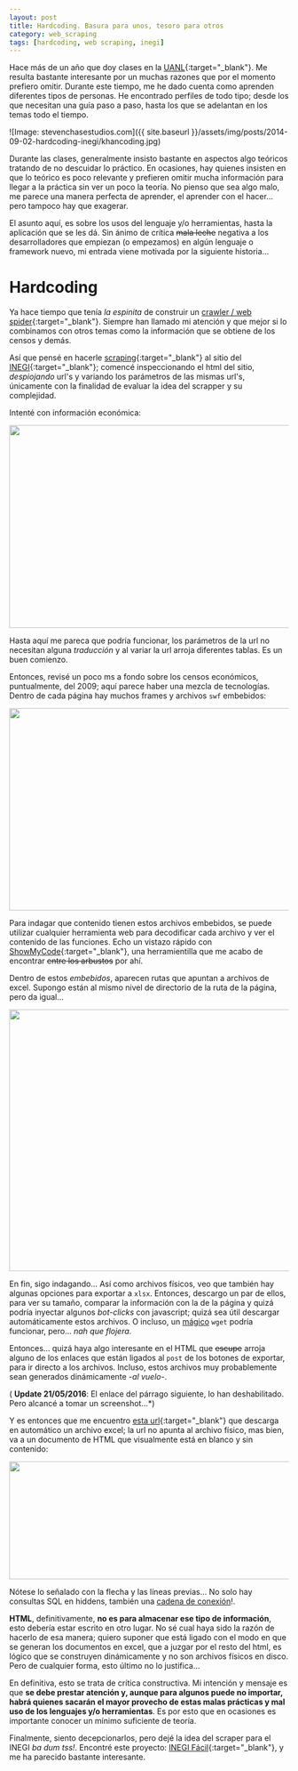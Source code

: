 ```yaml
---
layout: post
title: Hardcoding. Basura para unos, tesoro para otros
category: web_scraping
tags: [hardcoding, web scraping, inegi]
---
```


Hace más de un año que doy clases en la [UANL](http://www.uanl.mx/){:target="_blank"}. Me resulta bastante interesante por un muchas razones que por el momento prefiero omitir. Durante este tiempo, me he dado cuenta como aprenden diferentes tipos de personas. He encontrado perfiles de todo tipo; desde los que necesitan una guía paso a paso, hasta los que se adelantan en los temas todo el tiempo.

![Image: stevenchasestudios.com]({{ site.baseurl }}/assets/img/posts/2014-09-02-hardcoding-inegi/khancoding.jpg)

Durante las clases, generalmente insisto bastante en aspectos algo teóricos tratando de no descuidar lo práctico. En ocasiones, hay quienes insisten en que lo teórico es poco relevante y prefieren omitir mucha información para llegar a la práctica sin ver un poco la teoría. No pienso que sea algo malo, me parece una manera perfecta de aprender, el aprender con el hacer... pero tampoco hay que exagerar.

El asunto aquí, es sobre los usos del lenguaje y/o herramientas, hasta la aplicación que se les dá. Sin ánimo de crítica <del>mala leche</del> negativa a los desarrolladores que empiezan (o empezamos) en algún lenguaje o framework nuevo, mi entrada viene motivada por la siguiente historia...

# Hardcoding

Ya hace tiempo que tenía *la espinita* de construir un [crawler / web spider](http://en.wikipedia.org/wiki/Web_crawler){:target="_blank"}. Siempre han llamado mi atención y que mejor si lo combinamos con otros temas como la información que se obtiene de los censos y demás.

Así que pensé en hacerle [scraping](http://en.wikipedia.org/wiki/Web_scraping){:target="_blank"} al sitio del [INEGI](http://www.inegi.org.mx/){:target="_blank"}; comencé inspeccionando el html del sitio, *despiojando* url's y variando los parámetros de las mismas url's, únicamente con la finalidad de evaluar la idea del scrapper y su complejidad.

Intenté con información económica:

<a href="{{ site.baseurl }}/assets/img/posts/2014-09-02-hardcoding-inegi/inegi01.png" target="_blank"><img src="{{ site.baseUrl }}/assets/img/posts/2014-09-02-hardcoding-inegi/inegi01.png" width="600" height="365" /></a>

Hasta aquí me pareca que podría funcionar, los parámetros de la url no necesitan alguna *traducción* y al variar la url arroja diferentes tablas. Es un buen comienzo.

Entonces, revisé un poco ms a fondo sobre los censos económicos, puntualmente, del 2009; aquí parece haber una mezcla de tecnologías. Dentro de cada página hay muchos frames y archivos `swf` embebidos:

<a href="{{ site.baseUrl }}/assets/img/posts/2014-09-02-hardcoding-inegi/inegi02.png" target="_blank"><img src="{{ site.baseUrl }}/assets/img/posts/2014-09-02-hardcoding-inegi/inegi02.png" width="600" height="364" /></a>

Para indagar que contenido tienen estos archivos embebidos, se puede utilizar cualquier herramienta web para decodificar cada archivo y ver el contenido de las funciones. Echo un vistazo rápido con [ShowMyCode](http://www.showmycode.com/){:target="_blank"}, una herramientilla que me acabo de encontrar <del>entre los arbustos</del> por ahí.

Dentro de estos *embebidos*, aparecen rutas que apuntan a archivos de excel. Supongo están al mismo nivel de directorio de la ruta de la página, pero da igual...

<a href="{{ site.baseUrl }}/assets/img/posts/2014-09-02-hardcoding-inegi/inegi03.png" target="_blank"><img src="{{ site.baseUrl }}/assets/img/posts/2014-09-02-hardcoding-inegi/inegi03.png" width="600" height="471" /></a>

En fin, sigo indagando... Así como archivos físicos, veo que también hay algunas opciones para exportar a `xlsx`. Entonces, descargo un par de ellos, para ver su tamaño, comparar la información con la de la página y quizá podría inyectar algunos *bot-clicks* con javascript; quizá sea útil descargar automáticamente estos archivos. O incluso, un [mágico](https://www.gnu.org/software/wget/) `wget` podría funcionar, pero... *nah que flojera*.

Entonces... quizá haya algo interesante en el HTML que <del>escupe</del> arroja alguno de los enlaces que están ligados al `post` de los botones de exportar, para ir directo a los archivos. Incluso, estos archivos muy probablemente sean generados dinámicamente -*al vuelo*-.

( **Update 21/05/2016**: El enlace del párrago siguiente, lo han deshabilitado. Pero alcancé a tomar un screenshot...*)

Y es entonces que me encuentro [esta url](http://www.inegi.org.mx/est/contenidos/espanol/proyectos/censos/ce2009/saic/exportar.asp?Cuadro=INEGI.+Censos+Econ%C3%B3micos+2009.+Resultados+definitivos&amp;Censo=2009&amp;Nacional=&amp;vcampo=H001A&amp;Sector=23&amp;c=17166&amp;Genera=1&amp;formato=Hoja+de+C%C3%A1lculo+Excel%28.xls%29&amp;Modelo=SCIAN&amp;Grupo=AA&amp;Municipio=01001){:target="_blank"} que descarga en automático un archivo excel; la url no apunta al archivo físico, mas bien, va a un documento de HTML que visualmente está en blanco y sin contenido:

<a href="{{ site.baseUrl }}/assets/img/posts/2014-09-02-hardcoding-inegi/inegi04.png" target="_blank"><img src="{{ site.baseUrl }}/assets/img/posts/2014-09-02-hardcoding-inegi/inegi04.png" width="600" height="212" /></a>

Nótese lo señalado con la flecha y las líneas previas... No solo hay consultas SQL en hiddens, también una [cadena de conexión](https://www.connectionstrings.com/)!.

**HTML**, definitivamente, **no es para almacenar ese tipo de información**, esto debería estar escrito en otro lugar. No sé cual haya sido la razón de hacerlo de esa manera; quiero suponer que está ligado con el modo en que se generan los documentos en excel, que a juzgar por el resto del html, es lógico que se construyen dinámicamente y no son archivos físicos en disco. Pero de cualquier forma, esto último no lo justifica...

En definitiva, esto se trata de crítica constructiva. Mi intención y mensaje es que **se debe prestar atención y, aunque para algunos puede no importar, habrá quienes sacarán el mayor provecho de estas malas prácticas y mal uso de los lenguajes y/o herramientas**. Es por esto que en ocasiones es importante conocer un mínimo suficiente de teoría.

Finalmente, siento decepcionarlos, pero dejé la idea del scraper para el INEGI *ba dum tss!*. Encontré este proyecto: [INEGI Fácil](http://inegifacil.com/){:target="_blank"}, y me ha parecido bastante interesante.
